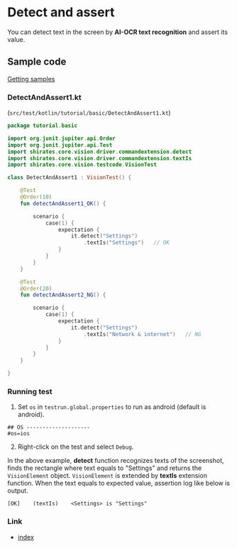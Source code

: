 # Detect and assert

You can detect text in the screen by **AI-OCR text recognition** and assert its value.

## Sample code

[Getting samples](../../getting_samples.md)

### DetectAndAssert1.kt

(`src/test/kotlin/tutorial/basic/DetectAndAssert1.kt`)

```kotlin
package tutorial.basic

import org.junit.jupiter.api.Order
import org.junit.jupiter.api.Test
import shirates.core.vision.driver.commandextension.detect
import shirates.core.vision.driver.commandextension.textIs
import shirates.core.vision.testcode.VisionTest

class DetectAndAssert1 : VisionTest() {

    @Test
    @Order(10)
    fun detectAndAssert1_OK() {

        scenario {
            case(1) {
                expectation {
                    it.detect("Settings")
                        .textIs("Settings")   // OK
                }
            }
        }
    }

    @Test
    @Order(20)
    fun detectAndAssert2_NG() {

        scenario {
            case(1) {
                expectation {
                    it.detect("Settings")
                        .textIs("Network & internet")   // NG
                }
            }
        }
    }

}
```

### Running test

1. Set `os` in `testrun.global.properties` to run as android (default is android).

```properties
## OS --------------------
#os=ios
```

2. Right-click on the test and select `Debug`.

In the above example, **detect** function recognizes texts of the screenshot,
finds the rectangle where text equals to "Settings"
and returns the `VisionElement` object. `VisionElement` is extended by **textIs** extension function. When the text
equals to expected value, assertion log like below is output.

```
[OK]	(textIs)	<Settings> is "Settings"
```

### Link

- [index](../../../index.md)

